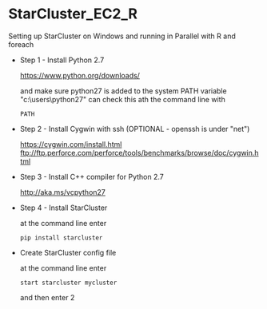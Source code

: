 # StarCluster_EC2_R
Setting up StarCluster on Windows and running in Parallel with R and foreach


* Step 1 - Install Python 2.7

    https://www.python.org/downloads/

  and make sure python27 is added to the system PATH variable "c:\users\python27" can check this ath the command line with
  ```
  PATH
  ``` 



* Step 2 - Install Cygwin with ssh (OPTIONAL - openssh is under "net")

    https://cygwin.com/install.html
    ftp://ftp.perforce.com/perforce/tools/benchmarks/browse/doc/cygwin.html
    
    
* Step 3 - Install C++ compiler for Python 2.7

    http://aka.ms/vcpython27


* Step 4 - Install StarCluster
    
    at the command line enter
    ```
    pip install starcluster
    ```

* Create StarCluster config file

    at the command line enter
    ```
    start starcluster mycluster
    ```
    
    and then enter 2
    



 
